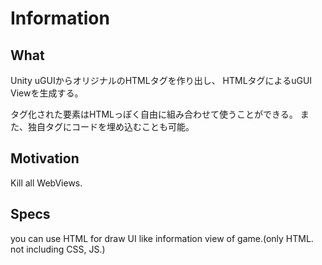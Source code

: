 # Information

## What
Unity uGUIからオリジナルのHTMLタグを作り出し、
HTMLタグによるuGUI Viewを生成する。

タグ化された要素はHTMLっぽく自由に組み合わせて使うことができる。
また、独自タグにコードを埋め込むことも可能。

## Motivation
Kill all WebViews.

## Specs

you can use HTML for draw UI like information view of game.(only HTML. not including CSS, JS.)
